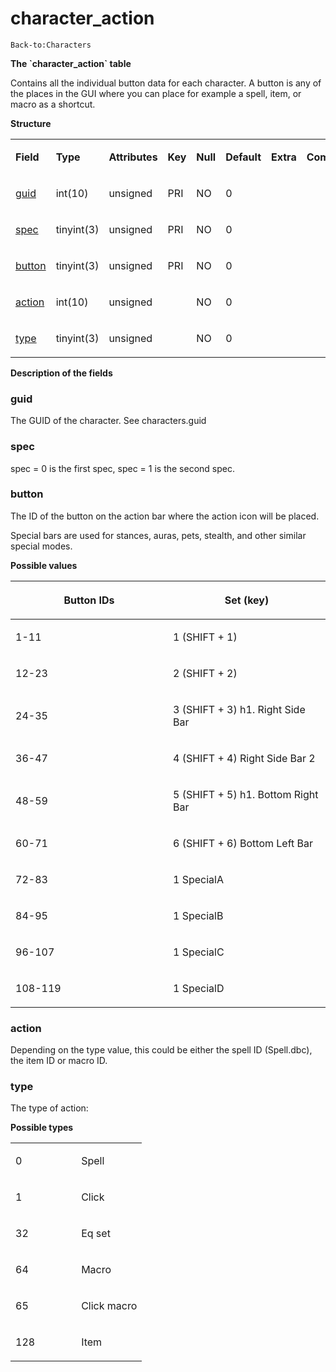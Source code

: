 # character\_action

`Back-to:Characters`

**The \`character\_action\` table**

Contains all the individual button data for each character. A button is any of the places in the GUI where you can place for example a spell, item, or macro as a shortcut.

**Structure**

<table>
<colgroup>
<col width="12%" />
<col width="12%" />
<col width="12%" />
<col width="12%" />
<col width="12%" />
<col width="12%" />
<col width="12%" />
<col width="12%" />
</colgroup>
<tbody>
<tr class="odd">
<td><p><strong>Field</strong></p></td>
<td><p><strong>Type</strong></p></td>
<td><p><strong>Attributes</strong></p></td>
<td><p><strong>Key</strong></p></td>
<td><p><strong>Null</strong></p></td>
<td><p><strong>Default</strong></p></td>
<td><p><strong>Extra</strong></p></td>
<td><p><strong>Comment</strong></p></td>
</tr>
<tr class="even">
<td><p><a href="#character_action-guid">guid</a></p></td>
<td><p>int(10)</p></td>
<td><p>unsigned</p></td>
<td><p>PRI</p></td>
<td><p>NO</p></td>
<td><p>0</p></td>
<td><p> </p></td>
<td><p> </p></td>
</tr>
<tr class="odd">
<td><p><a href="#character_action-spec">spec</a></p></td>
<td><p>tinyint(3)</p></td>
<td><p>unsigned</p></td>
<td><p>PRI</p></td>
<td><p>NO</p></td>
<td><p>0</p></td>
<td><p> </p></td>
<td><p> </p></td>
</tr>
<tr class="even">
<td><p><a href="#character_action-button">button</a></p></td>
<td><p>tinyint(3)</p></td>
<td><p>unsigned</p></td>
<td><p>PRI</p></td>
<td><p>NO</p></td>
<td><p>0</p></td>
<td><p> </p></td>
<td><p> </p></td>
</tr>
<tr class="odd">
<td><p><a href="#character_action-action">action</a></p></td>
<td><p>int(10)</p></td>
<td><p>unsigned</p></td>
<td><p> </p></td>
<td><p>NO</p></td>
<td><p>0</p></td>
<td><p> </p></td>
<td><p> </p></td>
</tr>
<tr class="even">
<td><p><a href="#character_action-type">type</a></p></td>
<td><p>tinyint(3)</p></td>
<td><p>unsigned</p></td>
<td><p> </p></td>
<td><p>NO</p></td>
<td><p>0</p></td>
<td><p> </p></td>
<td><p> </p></td>
</tr>
</tbody>
</table>

**Description of the fields**

### guid

The GUID of the character. See characters.guid

### spec

spec = 0 is the first spec, spec = 1 is the second spec.

### button

The ID of the button on the action bar where the action icon will be placed.

Special bars are used for stances, auras, pets, stealth, and other similar special modes.

**Possible values**

<table>
<colgroup>
<col width="50%" />
<col width="50%" />
</colgroup>
<thead>
<tr class="header">
<th><p>Button IDs</p></th>
<th><p>Set (key)</p></th>
</tr>
</thead>
<tbody>
<tr class="odd">
<td><p>1-11</p></td>
<td><p>1 (SHIFT + 1)</p></td>
</tr>
<tr class="even">
<td><p>12-23</p></td>
<td><p>2 (SHIFT + 2)</p></td>
</tr>
<tr class="odd">
<td><p>24-35</p></td>
<td><p>3 (SHIFT + 3) h1. Right Side Bar</p></td>
</tr>
<tr class="even">
<td><p>36-47</p></td>
<td><p>4 (SHIFT + 4) Right Side Bar 2</p></td>
</tr>
<tr class="odd">
<td><p>48-59</p></td>
<td><p>5 (SHIFT + 5) h1. Bottom Right Bar</p></td>
</tr>
<tr class="even">
<td><p>60-71</p></td>
<td><p>6 (SHIFT + 6) Bottom Left Bar</p></td>
</tr>
<tr class="odd">
<td><p>72-83</p></td>
<td><p>1 SpecialA</p></td>
</tr>
<tr class="even">
<td><p>84-95</p></td>
<td><p>1 SpecialB</p></td>
</tr>
<tr class="odd">
<td><p>96-107</p></td>
<td><p>1 SpecialC</p></td>
</tr>
<tr class="even">
<td><p>108-119</p></td>
<td><p>1 SpecialD</p></td>
</tr>
</tbody>
</table>

### action

Depending on the type value, this could be either the spell ID (Spell.dbc), the item ID or macro ID.

### type

The type of action:

**Possible types**

<table>
<colgroup>
<col width="50%" />
<col width="50%" />
</colgroup>
<tbody>
<tr class="odd">
<td><p>0</p></td>
<td><p>Spell</p></td>
</tr>
<tr class="even">
<td><p>1</p></td>
<td><p>Click</p></td>
</tr>
<tr class="odd">
<td><p>32</p></td>
<td><p>Eq set</p></td>
</tr>
<tr class="even">
<td><p>64</p></td>
<td><p>Macro</p></td>
</tr>
<tr class="odd">
<td><p>65</p></td>
<td><p>Click macro</p></td>
</tr>
<tr class="even">
<td><p>128</p></td>
<td><p>Item</p></td>
</tr>
</tbody>
</table>


